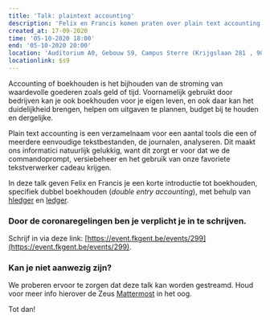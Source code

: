 ```yaml
---
title: 'Talk: plaintext accounting'
description: 'Felix en Francis komen praten over plain text accounting'
created_at: 17-09-2020
time: '05-10-2020 18:00'
end: '05-10-2020 20:00'
location: 'Auditorium A0, Gebouw S9, Campus Sterre (Krijgslaan 281 , 9000 Gent)'
locationlink: $s9
---
```


Accounting of boekhouden is het bijhouden van de stroming van waardevolle goederen zoals geld of tijd. Voornamelijk gebruikt door bedrijven kan je ook boekhouden voor je eigen leven, en ook daar kan het duidelijkheid brengen, helpen om uitgaven te plannen, budget bij te houden en dergelijke.

Plain text accounting is een verzamelnaam voor een aantal tools die een of meerdere eenvoudige tekstbestanden, de journalen, analyseren. Dit maakt ons informatici natuurlijk gelukkig, want dit zorgt er voor dat we de commandoprompt, versiebeheer en het gebruik van onze favoriete tekstverwerker cadeau krijgen.

In deze talk geven Felix en Francis je een korte introductie tot boekhouden, specifiek dubbel boekhouden (*double entry accounting*), met behulp van [hledger](https://hledger.org/) en [ledger](https://ledger-cli.org/).

### Door de coronaregelingen ben je verplicht je in te schrijven.

Schrijf in via deze link: [https://event.fkgent.be/events/299](https://event.fkgent.be/events/299).

### Kan je niet aanwezig zijn?

We proberen ervoor te zorgen dat deze talk kan worden gestreamd. Houd voor meer info hierover de Zeus [Mattermost](https://chat.zeus.gent) in het oog.

Tot dan!
